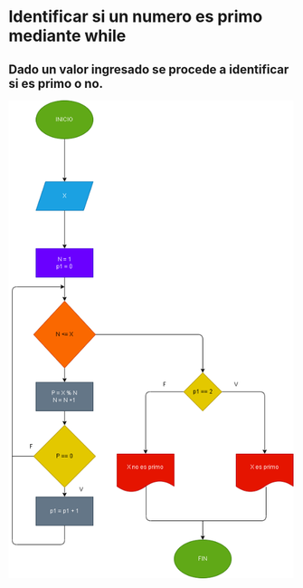 # Identificar si un numero es primo mediante while

## Dado un valor ingresado se procede a identificar si es primo o no.

![Diagrama de flujo](primo.png "Diagrama de flujo")